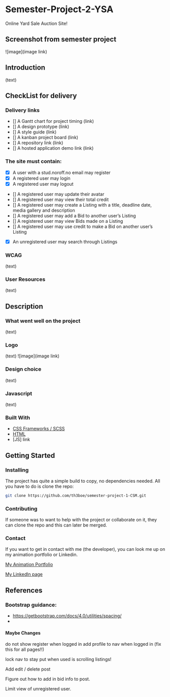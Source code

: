# Semester-Project-2-YSA

Online Yard Sale Auction Site!

## Screenshot from semester project

![image](image link)

## Introduction

(text)

## CheckList for delivery

### Delivery links

- [] A Gantt chart for project timing
  (link)
- [] A design prototype
  (link)
- [] A style guide
  (link)
- [] A kanban project board
  (link)
- [] A repository link
  (link)
- [] A hosted application demo link
  (link)

### The site must contain:

- [x] A user with a stud.noroff.no email may register
- [x] A registered user may login
- [x] A registered user may logout
- [] A registered user may update their avatar
- [] A registered user may view their total credit
- [] A registered user may create a Listing with a title, deadline date, media gallery and description
- [] A registered user may add a Bid to another user’s Listing
- [] A registered user may view Bids made on a Listing
- [] A registered user may use credit to make a Bid on another user’s Listing
- [x] An unregistered user may search through Listings

### WCAG

(text)

### User Resources

(text)

## Description

### What went well on the project

(text)

### Logo

(text)
![image](image link)

### Design choice

(text)

### Javascript

(text)

### Built With

- [CSS Frameworks / SCSS](https://github.com/th3boe/semester-project-1-CSM/tree/main/css)
- [HTML](https://github.com/th3boe/semester-project-1-CSM)
- [JS] link

## Getting Started

### Installing

The project has quite a simple build to copy, no dependencies needed. All you have to do is clone the repo:

```bash
git clone https://github.com/th3boe/semester-project-1-CSM.git
```

### Contributing

If someone was to want to help with the project or collaborate on it, they can clone the repo and this can later be merged.

### Contact

If you want to get in contact with me (the developer), you can look me up on my animation portfolio or Linkedin.

[My Animation Portfolio](www.boe3am.com)

[My LinkedIn page](https://www.linkedin.com/in/benedicte-%C3%B8verb%C3%B8-9b35b2162/)

## References

### Bootstrap guidance:

- https://getbootstrap.com/docs/4.0/utilities/spacing/
-

#### Maybe Changes

do not show register when logged in
add profile to nav when logged in
(fix this for all pages!!)

lock nav to stay put when used is scrolling listings!

Add edit / delete post

Figure out how to add in bid info to post.

Limit view of unregistered user.
